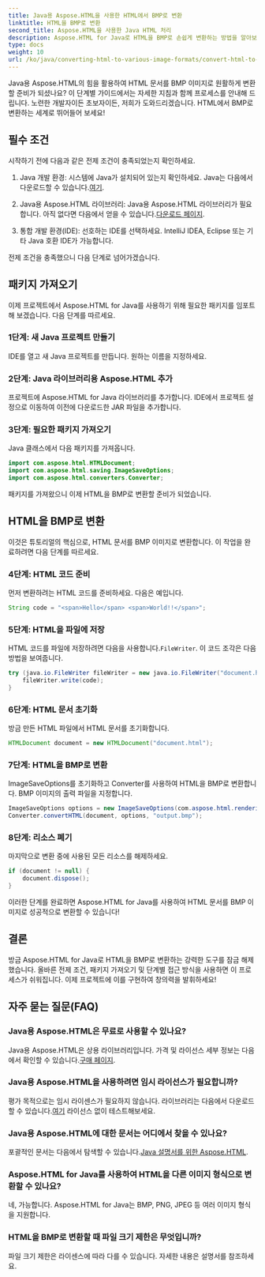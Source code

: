 ```yaml
---
title: Java용 Aspose.HTML을 사용한 HTML에서 BMP로 변환
linktitle: HTML을 BMP로 변환
second_title: Aspose.HTML을 사용한 Java HTML 처리
description: Aspose.HTML for Java로 HTML을 BMP로 손쉽게 변환하는 방법을 알아보세요. 전제 조건과 패키지 가져오기가 포함된 단계별 가이드입니다. 지금 알아보세요!
type: docs
weight: 10
url: /ko/java/converting-html-to-various-image-formats/convert-html-to-bmp/
---
```


Java용 Aspose.HTML의 힘을 활용하여 HTML 문서를 BMP 이미지로 원활하게 변환할 준비가 되셨나요? 이 단계별 가이드에서는 자세한 지침과 함께 프로세스를 안내해 드립니다. 노련한 개발자이든 초보자이든, 저희가 도와드리겠습니다. HTML에서 BMP로 변환하는 세계로 뛰어들어 보세요!

## 필수 조건

시작하기 전에 다음과 같은 전제 조건이 충족되었는지 확인하세요.

1.  Java 개발 환경: 시스템에 Java가 설치되어 있는지 확인하세요. Java는 다음에서 다운로드할 수 있습니다.[여기](https://www.java.com/download/).

2.  Java용 Aspose.HTML 라이브러리: Java용 Aspose.HTML 라이브러리가 필요합니다. 아직 없다면 다음에서 얻을 수 있습니다.[다운로드 페이지](https://releases.aspose.com/html/java/).

3. 통합 개발 환경(IDE): 선호하는 IDE를 선택하세요. IntelliJ IDEA, Eclipse 또는 기타 Java 호환 IDE가 가능합니다.

전제 조건을 충족했으니 다음 단계로 넘어가겠습니다.

## 패키지 가져오기

이제 프로젝트에서 Aspose.HTML for Java를 사용하기 위해 필요한 패키지를 임포트해 보겠습니다. 다음 단계를 따르세요.

### 1단계: 새 Java 프로젝트 만들기

IDE를 열고 새 Java 프로젝트를 만듭니다. 원하는 이름을 지정하세요.

### 2단계: Java 라이브러리용 Aspose.HTML 추가

프로젝트에 Aspose.HTML for Java 라이브러리를 추가합니다. IDE에서 프로젝트 설정으로 이동하여 이전에 다운로드한 JAR 파일을 추가합니다.

### 3단계: 필요한 패키지 가져오기

Java 클래스에서 다음 패키지를 가져옵니다.

```java
import com.aspose.html.HTMLDocument;
import com.aspose.html.saving.ImageSaveOptions;
import com.aspose.html.converters.Converter;
```

패키지를 가져왔으니 이제 HTML을 BMP로 변환할 준비가 되었습니다.

## HTML을 BMP로 변환

이것은 튜토리얼의 핵심으로, HTML 문서를 BMP 이미지로 변환합니다. 이 작업을 완료하려면 다음 단계를 따르세요.

### 4단계: HTML 코드 준비

먼저 변환하려는 HTML 코드를 준비하세요. 다음은 예입니다.

```java
String code = "<span>Hello</span> <span>World!!</span>";
```

### 5단계: HTML을 파일에 저장

HTML 코드를 파일에 저장하려면 다음을 사용합니다.`FileWriter`. 이 코드 조각은 다음 방법을 보여줍니다.

```java
try (java.io.FileWriter fileWriter = new java.io.FileWriter("document.html")) {
    fileWriter.write(code);
}
```

### 6단계: HTML 문서 초기화

방금 만든 HTML 파일에서 HTML 문서를 초기화합니다.

```java
HTMLDocument document = new HTMLDocument("document.html");
```

### 7단계: HTML을 BMP로 변환

ImageSaveOptions를 초기화하고 Converter를 사용하여 HTML을 BMP로 변환합니다. BMP 이미지의 출력 파일을 지정합니다.

```java
ImageSaveOptions options = new ImageSaveOptions(com.aspose.html.rendering.image.ImageFormat.Bmp);
Converter.convertHTML(document, options, "output.bmp");
```

### 8단계: 리소스 폐기

마지막으로 변환 중에 사용된 모든 리소스를 해제하세요.

```java
if (document != null) {
    document.dispose();
}
```

이러한 단계를 완료하면 Aspose.HTML for Java를 사용하여 HTML 문서를 BMP 이미지로 성공적으로 변환할 수 있습니다!

## 결론

방금 Aspose.HTML for Java로 HTML을 BMP로 변환하는 강력한 도구를 잠금 해제했습니다. 올바른 전제 조건, 패키지 가져오기 및 단계별 접근 방식을 사용하면 이 프로세스가 쉬워집니다. 이제 프로젝트에 이를 구현하여 창의력을 발휘하세요!

## 자주 묻는 질문(FAQ)

### Java용 Aspose.HTML은 무료로 사용할 수 있나요?
 Java용 Aspose.HTML은 상용 라이브러리입니다. 가격 및 라이선스 세부 정보는 다음에서 확인할 수 있습니다.[구매 페이지](https://purchase.aspose.com/buy).

### Java용 Aspose.HTML을 사용하려면 임시 라이선스가 필요합니까?
 평가 목적으로는 임시 라이센스가 필요하지 않습니다. 라이브러리는 다음에서 다운로드할 수 있습니다.[여기](https://releases.aspose.com/) 라이선스 없이 테스트해보세요.

### Java용 Aspose.HTML에 대한 문서는 어디에서 찾을 수 있나요?
 포괄적인 문서는 다음에서 탐색할 수 있습니다.[Java 설명서를 위한 Aspose.HTML](https://reference.aspose.com/html/java/).

### Aspose.HTML for Java를 사용하여 HTML을 다른 이미지 형식으로 변환할 수 있나요?
네, 가능합니다. Aspose.HTML for Java는 BMP, PNG, JPEG 등 여러 이미지 형식을 지원합니다.

### HTML을 BMP로 변환할 때 파일 크기 제한은 무엇입니까?
파일 크기 제한은 라이센스에 따라 다를 수 있습니다. 자세한 내용은 설명서를 참조하세요.